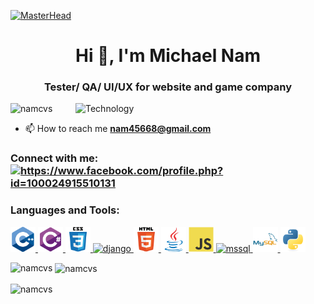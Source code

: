 [![MasterHead](https://wallpaperaccess.com/full/2825810.gif)](https://cutewallpaper.org/21/8-bit-gif-background/view-page-21.html)
<h1 align="center">Hi 👋, I'm Michael Nam</h1>
<h3 align="center">Tester/ QA/ UI/UX for website and game company</h3>
<img align ="right" alt=" Technology" width="400" src="https://media1.giphy.com/media/qgQUggAC3Pfv687qPC/giphy.gif?cid=ecf05e47b7c8zu2bob3llvnhu31vm9za1ttl0ih8d674olvn&ep=v1_gifs_related&rid=giphy.gif&ct=g" >

<p align="left"> <img src="https://komarev.com/ghpvc/?username=namcvs&label=Profile%20views&color=0e75b6&style=flat" alt="namcvs" /> </p>

- 📫 How to reach me **nam45668@gmail.com**

<h3 align="left">Connect with me:  <a href="https://fb.com/https://www.facebook.com/profile.php?id=100024915510131" target="blank"><img align="center" src="https://raw.githubusercontent.com/rahuldkjain/github-profile-readme-generator/master/src/images/icons/Social/facebook.svg" alt="https://www.facebook.com/profile.php?id=100024915510131" height="30" width="40" /></a></h3>

<h3 align="left">Languages and Tools:</h3>
<p align="left"> <a href="https://www.w3schools.com/cpp/" target="_blank" rel="noreferrer"> <img src="https://raw.githubusercontent.com/devicons/devicon/master/icons/cplusplus/cplusplus-original.svg" alt="cplusplus" width="40" height="40"/> </a> <a href="https://www.w3schools.com/cs/" target="_blank" rel="noreferrer"> <img src="https://raw.githubusercontent.com/devicons/devicon/master/icons/csharp/csharp-original.svg" alt="csharp" width="40" height="40"/> </a> <a href="https://www.w3schools.com/css/" target="_blank" rel="noreferrer"> <img src="https://raw.githubusercontent.com/devicons/devicon/master/icons/css3/css3-original-wordmark.svg" alt="css3" width="40" height="40"/> </a> <a href="https://www.djangoproject.com/" target="_blank" rel="noreferrer"> <img src="https://cdn.worldvectorlogo.com/logos/django.svg" alt="django" width="40" height="40"/> </a> <a href="https://www.w3.org/html/" target="_blank" rel="noreferrer"> <img src="https://raw.githubusercontent.com/devicons/devicon/master/icons/html5/html5-original-wordmark.svg" alt="html5" width="40" height="40"/> </a> <a href="https://www.java.com" target="_blank" rel="noreferrer"> <img src="https://raw.githubusercontent.com/devicons/devicon/master/icons/java/java-original.svg" alt="java" width="40" height="40"/> </a> <a href="https://developer.mozilla.org/en-US/docs/Web/JavaScript" target="_blank" rel="noreferrer"> <img src="https://raw.githubusercontent.com/devicons/devicon/master/icons/javascript/javascript-original.svg" alt="javascript" width="40" height="40"/> </a> <a href="https://www.microsoft.com/en-us/sql-server" target="_blank" rel="noreferrer"> <img src="https://www.svgrepo.com/show/303229/microsoft-sql-server-logo.svg" alt="mssql" width="40" height="40"/> </a> <a href="https://www.mysql.com/" target="_blank" rel="noreferrer"> <img src="https://raw.githubusercontent.com/devicons/devicon/master/icons/mysql/mysql-original-wordmark.svg" alt="mysql" width="40" height="40"/> </a> <a href="https://www.python.org" target="_blank" rel="noreferrer"> <img src="https://raw.githubusercontent.com/devicons/devicon/master/icons/python/python-original.svg" alt="python" width="40" height="40"/> </a> </p>

<p><img align="left" src="https://github-readme-stats.vercel.app/api/top-langs?username=namcvs&show_icons=true&locale=en&layout=compact" alt="namcvs" /></p>

<p>&nbsp;<img align="center" src="https://github-readme-stats.vercel.app/api?username=namcvs&show_icons=true&locale=en" alt="namcvs" /></p>

<p><img align="center" src="https://github-readme-streak-stats.herokuapp.com/?user=namcvs&" alt="namcvs" /></p>
